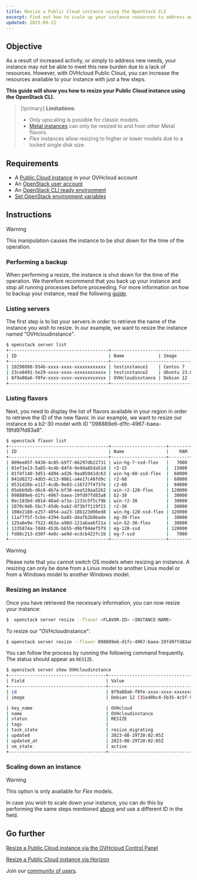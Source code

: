 ```yaml
---
title: Resize a Public Cloud instance using the OpenStack CLI
excerpt: Find out how to scale up your instance resources to address an increased activity
updated: 2023-09-22
---
```


## Objective

As a result of increased activity, or simply to address new needs, your instance may not be able to meet this new burden due to a lack of resources. However, with OVHcloud Public Cloud, you can increase the resources available to your instance with just a few steps.

**This guide will show you how to resize your Public Cloud instance using the OpenStack CLI.**

> [!primary]
> **Limitations:**
>
> - Only upscaling is possible for classic models.
> - [Metal instances](https://www.ovhcloud.com/en/public-cloud/metal-instances/) can only be resized to and from other Metal flavors.
> - *Flex* instances allow resizing to higher or lower models due to a locked single disk size.
>

## Requirements

- A [Public Cloud instance](https://www.ovhcloud.com/en/public-cloud/) in your OVHcloud account
- An [OpenStack user account](/pages/public_cloud/compute/create_and_delete_a_user)
- An [OpenStack CLI ready environment](/pages/public_cloud/compute/prepare_the_environment_for_using_the_openstack_api)
- [Set OpenStack environment variables](/pages/public_cloud/compute/loading_openstack_environment_variables)


## Instructions

> [!warning]
>
> This manipulation causes the instance to be shut down for the time of the operation.
>

### Performing a backup

When performing a resize, the instance is shut down for the time of the operation. We therefore recommend that you back up your instance and stop all running processes before proceeding. For more information on how to backup your instance, read the following [guide](/pages/public_cloud/compute/save_an_instance).

### Listing servers

The first step is to list your servers in order to retrieve the name of the instance you wish to resize. In our example, we want to resize the instance named "OVHcloudinstance".

```bash
$ openstack server list
+--------------------------------------+----------------------------------------------------------------+--------+---------------------------------------------+
| ID                                   | Name             | Image      | Flavor |        | Status | Networks                                    | 
+--------------------------------------+----------------------------------------------------------------+--------+---------------------------------------------+
| 19298898-934b-xxxx-xxxx-xxxxxxxxxxxx | testinstance1    | Centos 7     | d2-2 |        | ACTIVE | Ext-Net=111.112.113.9, 2607:5300:xxx:xxxx::ae9                                                       
| 23ce0491-5e29-xxxx-xxxx-xxxxxxxxxxxx | testinstance2    | Ubuntu 23.04 | d2-2 |        | ACTIVE | Ext-Net=111.112.113.61, 2607:5300:xxx:xxxx::c0a                                                          
| 8f9a08a6-f0fe-xxxx-xxxx-xxxxxxxxxxxx | OVHcloudinstance | Debian 12    | b2-7 |        | ACTIVE | Ext-Net=111.112.113.200, 2607:5300:xxx:xxxx::9a3                                  
+--------------------------------------+----------------------------------------------------------------+--------+----------------------------------------------+
```

### Listing flavors <a name="flavorlist"></a>

Next, you need to display the list of flavors available in your region in order to retrieve the ID of the new flavor. In our example, we want to resize our instance to a b2-30 model with ID "098889e6-d1fc-4967-baea-19fd97fd83a8".

```bash
$ openstack flavor list
+--------------------------------------+---------------------+--------+------+-----------+-------+-----------+
| ID                                   | Name                |    RAM | Disk | Ephemeral | VCPUs | Is Public |
+--------------------------------------+---------------------+--------+------+-----------+-------+-----------+
| 009ee05f-9430-4c85-b9f7-66297db22731 | win-hg-7-ssd-flex   |   7000 |   50 |         0 |     2 | True      |
| 01ef1e13-5a85-4c4b-84f4-9e9da85da51d | r2-15               |  15000 |   50 |         0 |     2 | True      |
| 01f4f140-3d51-4d94-ad26-9aa85941dc63 | win-hg-60-ssd-flex  |  60000 |   50 |         0 |    16 | True      |
| 041d0272-4db5-4c13-9861-a4e17c48fd9c | r2-60               |  60000 |  100 |         0 |     4 | True      |
| 0531d26b-e117-4cdb-9e83-c16727f4737e | c2-60               |  60000 |  400 |         0 |    16 | True      |
| 05ebb9db-d6c8-4b7a-bf38-eea519aa5262 | win-r2-120-flex     | 120000 |   50 |         0 |     8 | True      |
| 098889e6-d1fc-4967-baea-19fd97fd83a8 | b2-30               |  30000 |  200 |         0 |     8 | True      |
| 0ec183bd-d014-48ad-a71e-1233c5f5c79b | win-r2-30           |  30000 |   50 |         0 |     2 | True      |
| 1070c9d6-5bc7-45db-bab2-073bff119f22 | r2-30               |  30000 |   50 |         0 |     2 | True      |
| 108e2180-e257-4054-aa23-18b123d06ed8 | win-hg-120-ssd-flex | 120000 |   50 |         0 |    32 | True      |
| 11a77f5f-5cbe-4394-ba85-d4afb2b0bade | eg-30-flex          |  30000 |   50 |         0 |     8 | True      |
| 125a6e9e-7522-463a-a90d-121abaabf21a | win-b2-30-flex      |  30000 |   50 |         0 |     8 | True      |
| 1335874a-7ddd-453b-b655-d9bf044ef5f9 | eg-120-ssd          | 120000 |  800 |         0 |    32 | True      |
| fd80c213-d30f-4e0c-ae9d-ecdcb422fc1b | eg-7-ssd            |   7000 |  100 |         0 |     2 | True      |
+--------------------------------------+---------------------+--------+------+-----------+-------+-----------+
```

> [!warning]
> Please note that you cannot switch OS models when resizing an instance. A resizing can only be done from a Linux model to another Linux model or from a Windows model to another Windows model.
>

### Resizing an instance

Once you have retrieved the necessary information, you can now resize your instance:

```bash
$  openstack server resize --flavor <FLAVOR-ID> <INSTANCE-NAME>
```

To resize our "OVHcloudinstance":

```bash
$ openstack server resize --flavor 098889e6-d1fc-4967-baea-19fd97fd83a8 OVHcloudinstance
```

You can follow the process by running the following command frequently. The status should appear as `RESIZE`.

```bash
$ openstack server show OVHcloudinstance
+-------------------------------------+----------------------------------------------------------------------------------------------------------------------------------------------------------------------------------------------------+
| Field                               | Value                                                                                                                                                                                              |
+-------------------------------------+----------------------------------------------------------------------------------------------------------------------------------------------------------------------------------------------------+
| id                                  | 8f9a08a6-f0fe-xxxx-xxxx-xxxxxxxxxxxx                                                                                                                                                              |
| image                               | Debian 12 (31e40bc4-5b35-4c5f-96ff-37df3660dec0)                                                                                                                                                   |

| key_name                            | OVHcloud                                                                                                                                                                                               |
| name                                | OVHcloudinstance                                                                                                                                                                                     |
| status                              | RESIZE                                                                                                                                                                                             |
| tags                                |                                                                                                                                                                                                    |
| task_state                          | resize_migrating                                                                                                                                                                                   |
| updated                             | 2023-08-29T20:02:05Z                                                                                                                                                                               |
| updated_at                          | 2023-08-29T20:02:05Z                                                                                                                                                                               |
| vm_state                            | active           
+-------------------------------------+----------------------------------------------------------------------------------------------------------------------------------------------------------------------------------------------------+
```

### Scaling down an instance

> [!warning]
> This option is only available for *Flex* models.
>

In case you wish to scale down your instance, you can do this by performing the same steps mentioned [above](#flavorlist) and use a different ID in the <FLAVOR-ID> field.

## Go further

[Resize a Public Cloud instance via the OVHcloud Control Panel](/pages/public_cloud/compute/resize_instance_manager)

[Resize a Public Cloud instance via Horizon](/pages/public_cloud/compute/resize_of_an_instance)

Join our [community of users](/links/community).
